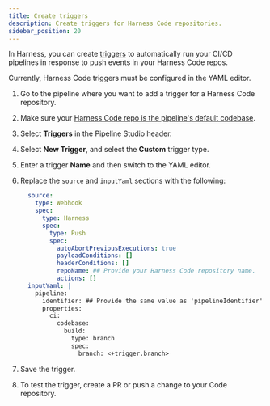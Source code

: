 ```yaml
---
title: Create triggers
description: Create triggers for Harness Code repositories.
sidebar_position: 20
---
```


In Harness, you can create [triggers](/docs/category/triggers) to automatically run your CI/CD pipelines in response to push events in your Harness Code repos.

Currently, Harness Code triggers must be configured in the YAML editor.

1. Go to the pipeline where you want to add a trigger for a Harness Code repository.
2. Make sure your [Harness Code repo is the pipeline's default codebase](./codebase-from-harness-code.md).
3. Select **Triggers** in the Pipeline Studio header.
4. Select **New Trigger**, and select the **Custom** trigger type.
5. Enter a trigger **Name** and then switch to the YAML editor.
6. Replace the `source` and `inputYaml` sections with the following:

   ```yaml
     source:
       type: Webhook
       spec:
         type: Harness
         spec:
           type: Push
           spec:
             autoAbortPreviousExecutions: true
             payloadConditions: []
             headerConditions: []
             repoName: ## Provide your Harness Code repository name.
             actions: []
     inputYaml: |
       pipeline:
         identifier: ## Provide the same value as 'pipelineIdentifier'.
         properties:
           ci:
             codebase:
               build:
                 type: branch
                 spec:
                   branch: <+trigger.branch>
   ```

7. Save the trigger.
8. To test the trigger, create a PR or push a change to your Code repository.
